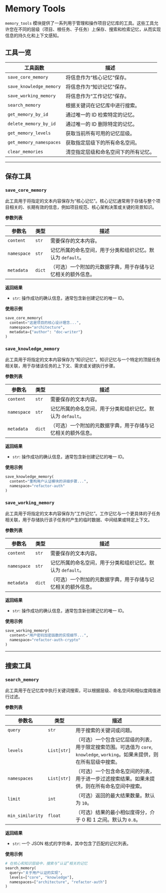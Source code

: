 # Memory Tools

`memory_tools` 模块提供了一系列用于管理和操作项目记忆库的工具。这些工具允许您在不同的层级（项目、根任务、子任务）上保存、搜索和检索记忆，从而实现信息的持久化和上下文感知。

## 工具一览

| 工具函数                | 描述                                 |
| ----------------------- | ------------------------------------ |
| `save_core_memory`      | 将信息作为“核心记忆”保存。           |
| `save_knowledge_memory` | 将信息作为“知识记忆”保存。           |
| `save_working_memory`   | 将信息作为“工作记忆”保存。           |
| `search_memory`         | 根据关键词在记忆库中进行搜索。       |
| `get_memory_by_id`      | 通过唯一的 ID 检索特定的记忆。       |
| `delete_memory_by_id`   | 通过唯一的 ID 删除特定的记忆。       |
| `get_memory_levels`     | 获取当前所有可用的记忆层级。         |
| `get_memory_namespaces` | 获取指定层级下的所有命名空间。       |
| `clear_memories`        | 清空指定层级和命名空间下的所有记忆。 |

---

## 保存工具

### `save_core_memory`

此工具用于将指定的文本内容保存为“核心记忆”。核心记忆通常用于存储与整个项目相关的、长期有效的信息，例如项目规范、核心架构决策或关键的背景知识。

**参数列表**

| 参数名      | 类型   | 描述                                                         |
| ----------- | ------ | ------------------------------------------------------------ |
| `content`   | `str`  | 需要保存的文本内容。                                         |
| `namespace` | `str`  | 记忆所属的命名空间，用于分类和组织记忆。默认为 `default`。   |
| `metadata`  | `dict` | （可选）一个附加的元数据字典，用于存储与记忆相关的额外信息。 |

**返回结果**

- `str`: 操作成功的确认信息，通常包含新创建记忆的唯一 ID。

**使用示例**

```python
save_core_memory(
  content="这是项目的核心设计理念...",
  namespace="architecture",
  metadata={"author": "doc-writer"}
)
```

### `save_knowledge_memory`

此工具用于将指定的文本内容保存为“知识记忆”。知识记忆与一个特定的顶层任务相关联，用于存储该任务的上下文、需求或关键执行步骤。

**参数列表**

| 参数名      | 类型   | 描述                                                         |
| ----------- | ------ | ------------------------------------------------------------ |
| `content`   | `str`  | 需要保存的文本内容。                                         |
| `namespace` | `str`  | 记忆所属的命名空间，用于分类和组织记忆。默认为 `default`。   |
| `metadata`  | `dict` | （可选）一个附加的元数据字典，用于存储与记忆相关的额外信息。 |

**返回结果**

- `str`: 操作成功的确认信息，通常包含新创建记忆的唯一 ID。

**使用示例**

```python
save_knowledge_memory(
  content="重构用户认证模块的详细步骤...",
  namespace="refactor-auth"
)
```

### `save_working_memory`

此工具用于将指定的文本内容保存为“工作记忆”。工作记忆与一个更具体的子任务相关联，用于存储执行该子任务时产生的临时数据、中间结果或特定上下文。

**参数列表**

| 参数名      | 类型   | 描述                                                         |
| ----------- | ------ | ------------------------------------------------------------ |
| `content`   | `str`  | 需要保存的文本内容。                                         |
| `namespace` | `str`  | 记忆所属的命名空间，用于分类和组织记忆。默认为 `default`。   |
| `metadata`  | `dict` | （可选）一个附加的元数据字典，用于存储与记忆相关的额外信息。 |

**返回结果**

- `str`: 操作成功的确认信息，通常包含新创建记忆的唯一 ID。

**使用示例**

```python
save_working_memory(
  content="用户密码加密函数的实现细节...",
  namespace="refactor-auth-crypto"
)
```

---

## 搜索工具

### `search_memory`

此工具用于在记忆库中执行关键词搜索，可以根据层级、命名空间和相似度阈值进行过滤。

**参数列表**

| 参数名           | 类型        | 描述                                                                                                                        |
| ---------------- | ----------- | --------------------------------------------------------------------------------------------------------------------------- |
| `query`          | `str`       | 用于搜索的关键词或问题。                                                                                                    |
| `levels`         | `List[str]` | （可选）一个包含记忆层级的列表，用于限定搜索范围。可选值为 `core`, `knowledge`, `working`。如果未提供，则在所有层级中搜索。 |
| `namespaces`     | `List[str]` | （可选）一个包含命名空间的列表，用于进一步过滤搜索结果。如果未提供，则在所有命名空间中搜索。                                |
| `limit`          | `int`       | （可选）返回的最大结果数量。默认为 `10`。                                                                                   |
| `min_similarity` | `float`     | （可选）结果的最小相似度得分，介于 0 和 1 之间。默认为 `0.8`。                                                              |

**返回结果**

- `str`: 一个 JSON 格式的字符串，其中包含了匹配的记忆列表。

**使用示例**

```python
# 在核心和知识层级中，搜索与“认证”相关的记忆
search_memory(
  query="关于用户认证的实现",
  levels=["core", "knowledge"],
  namespaces=["architecture", "refactor-auth"]
)
```

